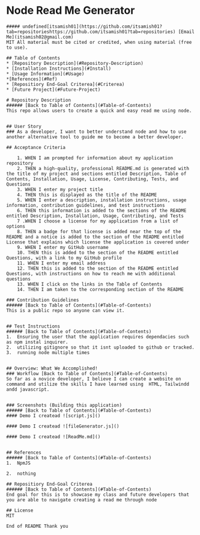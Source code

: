 # Node Read Me Generator
    ##### undefined[itsamish01](https://github.com/itsamish01?tab=repositorieshttps://github.com/itsamish01?tab=repositories) [Email Me](itsamish02@gmail.com) 
    MIT All material must be cited or credited, when using material (free to use).
    
    ## Table of Contents
    * [Repository Description](#Repository-Description)
    * [Installation Instructions](#Install)
    * [Usage Information](#Usage)
    *[References](#Ref)
    * [Repositiory End-Goal Criterea](#Criterea)
    * [Future Project](#Future-Project)
    
    # Repository Description
    ###### [Back to Table of Contents](#Table-of-Contents)
    This repo allows users to create a quick and easy read me using node.
    
    
    ## User Story
    ### As a developer, I want to better understand node and how to use another alternative tool to guide me to become a better developer.

    ## Acceptance Criteria

        1. WHEN I am prompted for information about my application repository
        2. THEN a high-quality, professional README.md is generated with the title of my project and sections entitled Description, Table of Contents, Installation, Usage, License, Contributing, Tests, and Questions
        3. WHEN I enter my project title
        4. THEN this is displayed as the title of the README
        5. WHEN I enter a description, installation instructions, usage information, contribution guidelines, and test instructions
        6. THEN this information is added to the sections of the README entitled Description, Installation, Usage, Contributing, and Tests
        7 .WHEN I choose a license for my application from a list of options
        8. THEN a badge for that license is added near the top of the README and a notice is added to the section of the README entitled License that explains which license the application is covered under
        9. WHEN I enter my GitHub username
        10. THEN this is added to the section of the README entitled Questions, with a link to my GitHub profile
        11. WHEN I enter my email address
        12. THEN this is added to the section of the README entitled Questions, with instructions on how to reach me with additional questions
        13. WHEN I click on the links in the Table of Contents
        14. THEN I am taken to the corresponding section of the README
    
    ### Contribution Guidelines
    ###### [Back to Table of Contents](#Table-of-Contents)
    This is a public repo so anyone can view it.
    
    
    ## Test Instructions
    ###### [Back to Table of Contents](#Table-of-Contents)
    1.  Ensuring the user that the application requires dependacies such as npm instal inquirer.
    2.  utilizing gitignore so that it isnt uploaded to github or tracked.
    3.  running node multiple times
    
    
    ## Overview: What We Accomplished!
    ### Workflow [Back to Table of Contents](#Table-of-Contents)
    So far as a novice developer, I believe I can create a website on command and utilize the skills I have learned using  HTML, Tailwindd andd javascript.
    
    
    ### Screenshots (Building this application)
    ###### [Back to Table of Contents](#Table-of-Contents)
    #### Demo I createad ![script.js]()
    
    #### Demo I createad ![fileGenerator.js]()
    
    #### Demo I createad ![ReadMe.md]()
    
    
    ## References
    ###### [Back to Table of Contents](#Table-of-Contents)
    1.  NpmJS
    
    2.  nothing
    
    ## Repositiory End-Goal Criterea
    ###### [Back to Table of Contents](#Table-of-Contents)
    End goal for this is to showcase my class and future developers that you are able to navigate creating a read me through node
    
    ## License
    MIT
    
    End of README Thank you